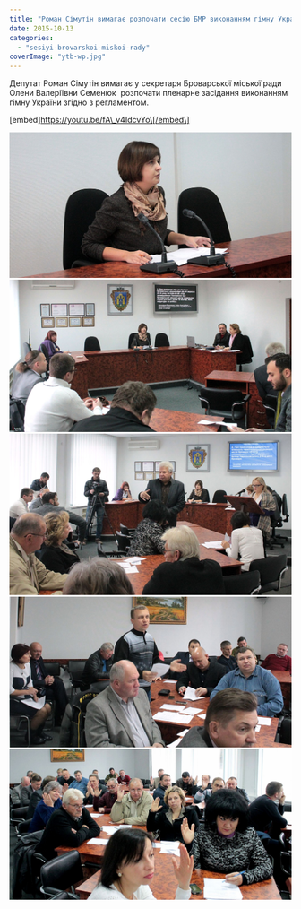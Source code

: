 ```yaml
---
title: "Роман Сімутін вимагає розпочати сесію БМР виконанням гімну України"
date: 2015-10-13
categories: 
  - "sesiyi-brovarskoi-miskoi-rady"
coverImage: "ytb-wp.jpg"
---
```


Депутат Роман Сімутін вимагає у секретаря Броварської міської ради Олени Валеріївни Семенюк  розпочати пленарне засідання виконанням гімну України згідно з регламентом.<!--more-->

\[embed\]https://youtu.be/fA\_v4IdcvYo\[/embed\]

![Image 31](/assets/images/3066-1.jpg)
![Image 28](/assets/images/3072.jpg)
![Image 29](/assets/images/3076.jpg)
![Image 30](/assets/images/3103.jpg)
![Image 26](/assets/images/3105.jpg)
